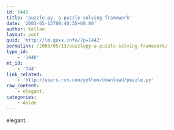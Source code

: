 ```yaml
---
id: 1442
title: 'puzzle.py, a puzzle solving framework'
date: '2003-05-13T09:40:35+00:00'
author: Kellan
layout: post
guid: 'http://lm.quxx.info/?p=1442'
permalink: /2003/05/13/puzzlepy-a-puzzle-solving-framework/
typo_id:
    - '1440'
mt_id:
    - '744'
link_related:
    - 'http://users.rcn.com/python/download/puzzle.py'
raw_content:
    - elegant.
categories:
    - Aside
---
```


elegant.